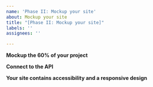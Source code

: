 ```yaml
---
name: 'Phase II: Mockup your site'
about: Mockup your site
title: "[Phase II: Mockup your site]"
labels: ''
assignees: ''

---
```


**Mockup the 60% of your project**

**Connect to the API**

**Your site contains accessibility and a responsive design**
